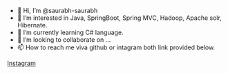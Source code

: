 - 👋 Hi, I’m @saurabh-saurabh
- 👀 I’m interested in Java, SpringBoot, Spring MVC, Hadoop, Apache solr, Hibernate.
- 🌱 I’m currently learning C# language.
- 💞️ I’m looking to collaborate on ...
- 📫 How to reach me viva github or intagram both link provided below.

<a href="https://www.instagram.com/_prajapati_saurabh__/">Instagram</a>

<!---
saurabh-saurabh/saurabh-saurabh is a ✨ special ✨ repository because its `README.md` (this file) appears on your GitHub profile.
You can click the Preview link to take a look at your changes.
--->
